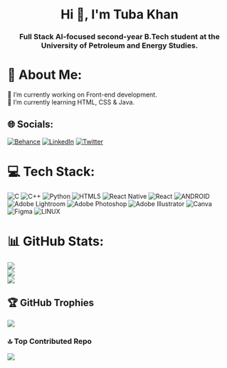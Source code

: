 <h1 align="center">Hi 👋, I'm Tuba Khan</h1>
<h3 align="center">Full Stack AI-focused second-year B.Tech student at the University of Petroleum and Energy Studies.</h3>

# 💫 About Me:
🔭 I’m currently working on Front-end development.<br>🌱 I’m currently learning HTML, CSS & Java.<br>


## 🌐 Socials:
[![Behance](https://img.shields.io/badge/Behance-1769ff?logo=behance&logoColor=white)](https://behance.net/tubakhan9?tracking_source=search_users|tuba%20khan) [![LinkedIn](https://img.shields.io/badge/LinkedIn-%230077B5.svg?logo=linkedin&logoColor=white)](https://linkedin.com/in/tubakhxn) [![Twitter](https://img.shields.io/badge/Twitter-%231DA1F2.svg?logo=Twitter&logoColor=white)](https://twitter.com/tubakhxn) 

# 💻 Tech Stack:
![C](https://img.shields.io/badge/c-%2300599C.svg?style=for-the-badge&logo=c&logoColor=white) ![C++](https://img.shields.io/badge/c++-%2300599C.svg?style=for-the-badge&logo=c%2B%2B&logoColor=white) ![Python](https://img.shields.io/badge/python-3670A0?style=for-the-badge&logo=python&logoColor=ffdd54) ![HTML5](https://img.shields.io/badge/html5-%23E34F26.svg?style=for-the-badge&logo=html5&logoColor=white) ![React Native](https://img.shields.io/badge/react_native-%2320232a.svg?style=for-the-badge&logo=react&logoColor=%2361DAFB) ![React](https://img.shields.io/badge/react-%2320232a.svg?style=for-the-badge&logo=react&logoColor=%2361DAFB) ![ANDROID](https://img.shields.io/badge/android-%2320232a.svg?style=for-the-badge&logo=android&logoColor=%a4c639) ![Adobe Lightroom](https://img.shields.io/badge/Adobe%20Lightroom-31A8FF.svg?style=for-the-badge&logo=Adobe%20Lightroom&logoColor=white) ![Adobe Photoshop](https://img.shields.io/badge/adobephotoshop-%2331A8FF.svg?style=for-the-badge&logo=adobephotoshop&logoColor=white) ![Adobe Illustrator](https://img.shields.io/badge/adobeillustrator-%23FF9A00.svg?style=for-the-badge&logo=adobeillustrator&logoColor=white) ![Canva](https://img.shields.io/badge/Canva-%2300C4CC.svg?style=for-the-badge&logo=Canva&logoColor=white) 	![Figma](https://img.shields.io/badge/figma-%23F24E1E.svg?style=for-the-badge&logo=figma&logoColor=white) ![LINUX](https://img.shields.io/badge/Linux-FCC624?style=for-the-badge&logo=linux&logoColor=black)
# 📊 GitHub Stats:
![](https://github-readme-stats.vercel.app/api?username=tubakhxn&theme=algolia&hide_border=false&include_all_commits=true&count_private=false)<br/>
![](https://github-readme-streak-stats.herokuapp.com/?user=tubakhxn&theme=algolia&hide_border=false)<br/>
![](https://github-readme-stats.vercel.app/api/top-langs/?username=tubakhxn&theme=algolia&hide_border=false&include_all_commits=true&count_private=false&layout=compact)

## 🏆 GitHub Trophies
![](https://github-profile-trophy.vercel.app/?username=tubakhxn&theme=radical&no-frame=false&no-bg=false&margin-w=4)

### 🔝 Top Contributed Repo
![](https://github-contributor-stats.vercel.app/api?username=tubakhxn&limit=5&theme=radical&combine_all_yearly_contributions=true)

<!-- Proudly created with GPRM ( https://gprm.itsvg.in ) -->
